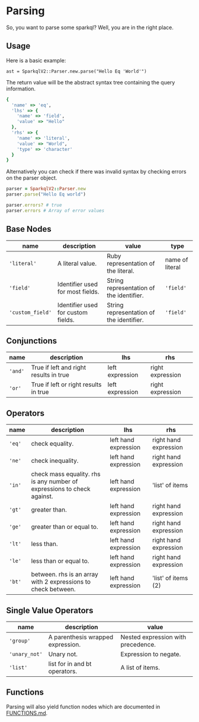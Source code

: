 # Parsing
So, you want to parse some sparkql? Well, you are in the right place.

## Usage

Here is a basic example:

```
ast = SparkqlV2::Parser.new.parse("Hello Eq 'World'")
```

The return value will be the abstract syntax tree containing the query information.

```ruby
{
  'name' => 'eq',
  'lhs' => {
    'name' => 'field',
    'value' => "Hello"
  },
  'rhs' => {
    'name' => 'literal',
    'value' => "World",
    'type' => 'character'
  }
}
```

Alternatively you can check if there was invalid syntax by checking errors on the parser object.

```ruby
parser = SparkqlV2::Parser.new
parser.parse("Hello Eq world")

parser.errors? # true
parser.errors # Array of error values
```

## Base Nodes

name | description | value | type
---- | ----------- | ----- | ----
`'literal'` | A literal value. | Ruby representation of the literal.| name of literal|
`'field'` | Identifier used for most fields. | String representation of the identifier.| `'field'` |
`'custom_field'` | Identifier used for custom fields. | String representation of the identifier.| `'field'` |

## Conjunctions
name | description | lhs | rhs
---- | ----------- | --- | ---
`'and'` | True if left and right results in true | left expression | right expression
`'or'` | True if left or right results in true | left expression | right expression

## Operators
name | description | lhs | rhs
---- | ----------- | --- | ---
`'eq'` | check equality. | left hand expression | right hand expression
`'ne'` | check inequality. | left hand expression | right hand expression
`'in'` | check mass equality. rhs is any number of expressions to check against. | left hand expression | 'list' of items
`'gt'` | greater than. | left hand expression | right hand expression
`'ge'` | greater than or equal to. | left hand expression| right hand expression
`'lt'` | less than. | left hand expression| right hand expression
`'le'` | less than or equal to. | left hand expression| right hand expression
`'bt'` | between. rhs is an array with 2 expressions to check between. | left hand expression| 'list' of items (2)


## Single Value Operators
name | description | value
---- | ----------- | -----
`'group'` | A parenthesis wrapped expression. | Nested expression with precedence.
`'unary_not'` | Unary not. | Expression to negate.
`'list'` | list for in and bt operators. | A list of items.

## Functions

Parsing will also yield function nodes which are documented in [FUNCTIONS.md](docs/FUNCTIONS.md).
